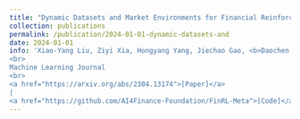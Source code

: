 ```yaml
---
title: "Dynamic Datasets and Market Environments for Financial Reinforcement Learning"
collection: publications
permalink: /publication/2024-01-01-dynamic-datasets-and
date: 2024-01-01
info: 'Xiao-Yang Liu, Ziyi Xia, Hongyang Yang, Jiechao Gao, <b>Daochen Zha</b>, Ming Zhu, Christina Dan Wang, Zhaoran Wang, Jian Guo
<br>
Machine Learning Journal
<br>
<a href="https://arxiv.org/abs/2304.13174">[Paper]</a>
|
<a href="https://github.com/AI4Finance-Foundation/FinRL-Meta">[Code]</a>'
---
```

